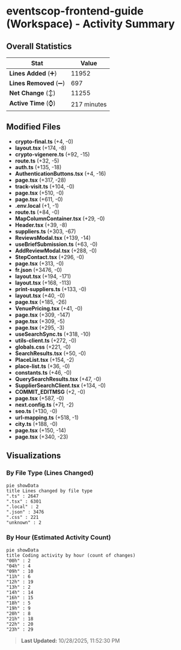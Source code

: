 # eventscop-frontend-guide (Workspace) - Activity Summary 

## Overall Statistics

| Stat                   | Value                                                             |
| ---------------------- | ----------------------------------------------------------------- |
| **Lines Added** (➕)   | 11952                                          |
| **Lines Removed** (➖) | 697                                        |
| **Net Change** (↕)    | 11255                |
| **Active Time** (⌚)   | 217 minutes |


## Modified Files
- **crypto-final.ts** (+4, -0)
- **layout.tsx** (+174, -8)
- **crypto-vigenere.ts** (+92, -15)
- **route.ts** (+32, -5)
- **auth.ts** (+135, -18)
- **AuthenticationButtons.tsx** (+4, -16)
- **page.tsx** (+317, -28)
- **track-visit.ts** (+104, -0)
- **page.tsx** (+510, -0)
- **page.tsx** (+611, -0)
- **.env.local** (+1, -1)
- **route.ts** (+84, -0)
- **MapColumnContainer.tsx** (+29, -0)
- **Header.tsx** (+39, -8)
- **suppliers.ts** (+303, -67)
- **ReviewsModal.tsx** (+139, -14)
- **useBriefSubmission.ts** (+63, -0)
- **AddReviewModal.tsx** (+288, -0)
- **StepContact.tsx** (+296, -0)
- **page.tsx** (+313, -0)
- **fr.json** (+3476, -0)
- **layout.tsx** (+194, -171)
- **layout.tsx** (+168, -113)
- **print-suppliers.ts** (+133, -0)
- **layout.tsx** (+40, -0)
- **page.tsx** (+185, -26)
- **VenuePricing.tsx** (+41, -0)
- **page.tsx** (+309, -147)
- **page.tsx** (+309, -5)
- **page.tsx** (+295, -3)
- **useSearchSync.ts** (+318, -10)
- **utils-client.ts** (+272, -0)
- **globals.css** (+221, -0)
- **SearchResults.tsx** (+50, -0)
- **PlaceList.tsx** (+154, -2)
- **place-list.ts** (+36, -0)
- **constants.ts** (+46, -0)
- **QuerySearchResults.tsx** (+47, -0)
- **SupplierSearchClient.tsx** (+134, -0)
- **COMMIT_EDITMSG** (+2, -0)
- **page.tsx** (+587, -0)
- **next.config.ts** (+71, -2)
- **seo.ts** (+130, -0)
- **url-mapping.ts** (+518, -1)
- **city.ts** (+188, -0)
- **page.tsx** (+150, -14)
- **page.tsx** (+340, -23)

## Visualizations

### By File Type (Lines Changed)

```mermaid
pie showData
title Lines changed by file type
".ts" : 2647
".tsx" : 6301
".local" : 2
".json" : 3476
".css" : 221
"unknown" : 2
```

### By Hour (Estimated Activity Count)

```mermaid
pie showData
title Coding activity by hour (count of changes)
"00h" : 2
"04h" : 4
"09h" : 10
"11h" : 6
"12h" : 19
"13h" : 2
"14h" : 14
"16h" : 15
"18h" : 5
"19h" : 9
"20h" : 8
"21h" : 18
"22h" : 20
"23h" : 29
```


> **Last Updated:** 10/28/2025, 11:52:30 PM